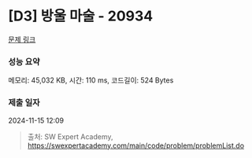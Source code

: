 # [D3] 방울 마술 - 20934 

[문제 링크](https://swexpertacademy.com/main/code/problem/problemDetail.do?contestProbId=AY9QTGqqcckDFAVF) 

### 성능 요약

메모리: 45,032 KB, 시간: 110 ms, 코드길이: 524 Bytes

### 제출 일자

2024-11-15 12:09



> 출처: SW Expert Academy, https://swexpertacademy.com/main/code/problem/problemList.do